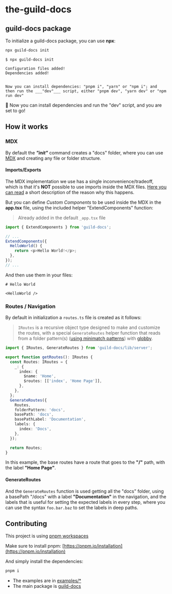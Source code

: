 # the-guild-docs

## guild-docs package

To initialize a guild-docs package, you can use **npx**:

```bash
npx guild-docs init
```

```
$ npx guild-docs init

Configuration files added!
Dependencies added!


Now you can install dependencies: "pnpm i", "yarn" or "npm i"; and then run the ___"dev"___ script, either "pnpm dev", "yarn dev" or "npm run dev"
```

🎉 Now you can install dependencies and run the "dev" script, and you are set to go!

## How it works

### MDX

By default the **_"init"_** command creates a "docs" folder, where you can use [MDX](https://mdxjs.com/) and creating any file or folder structure.

#### Imports/Exports

The MDX implementation we use has a single inconvenience/tradeoff, which is that it's **NOT** possible to use imports inside the MDX files. [Here you can read](https://github.com/hashicorp/next-mdx-remote#import--export) a short description of the reason why this happens.

But you can define _Custom Components_ to be used inside the MDX in the **app.tsx** file, using the included helper "ExtendComponents" function:

> Already added in the default `_app.tsx` file

```ts
import { ExtendComponents } from 'guild-docs';

// ...
ExtendComponents({
  HelloWorld() {
    return <p>Hello World!</p>;
  },
});
// ...
```

And then use them in your files:

```MD
# Hello World

<HelloWorld />

```

### Routes / Navigation

By default in initialization a `routes.ts` file is created as it follows:

> `IRoutes` is a recursive object type designed to make and customize the routes, with a special `GenerateRoutes` helper function that reads from a folder pattern(s) ([using minimatch patterns](https://globster.xyz/)) with [globby](https://github.com/sindresorhus/globby).

```ts
import { IRoutes, GenerateRoutes } from 'guild-docs/lib/server';

export function getRoutes(): IRoutes {
  const Routes: IRoutes = {
    _: {
      index: {
        $name: 'Home',
        $routes: [['index', 'Home Page']],
      },
    },
  };
  GenerateRoutes({
    Routes,
    folderPattern: 'docs',
    basePath: 'docs',
    basePathLabel: 'Documentation',
    labels: {
      index: 'Docs',
    },
  });

  return Routes;
}
```

In this example, the base routes have a route that goes to the **"/"** path, with the label **"Home Page"**.

#### GenerateRoutes

And the `GenerateRoutes` function is used getting all the "docs" folder, using a basePath "/docs" with a label **"Documentation"** in the navigation, and the labels that is useful for setting the expected labels in every step, where you can use the syntax `foo.bar.baz` to set the labels in deep paths.

## Contributing

This project is using [pnpm workspaces](https://pnpm.io/workspaces)

Make sure to install pnpm: [https://pnpm.io/installation](https://pnpm.io/installation)

And simply install the dependencies:

```bash
pnpm i
```

- The examples are in [examples/\*](/examples/)
- The main package is [guild-docs](/guild-docs/)

